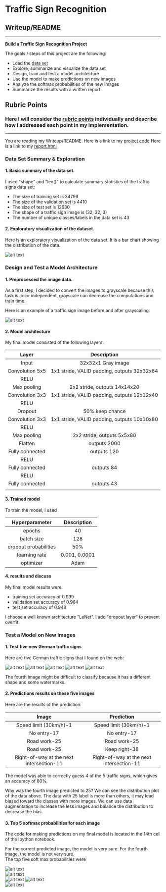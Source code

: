 # **Traffic Sign Recognition** 

## Writeup/README

---

**Build a Traffic Sign Recognition Project**

The goals / steps of this project are the following:
* Load the [data set](https://s3-us-west-1.amazonaws.com/udacity-selfdrivingcar/traffic-signs-data.zip)
* Explore, summarize and visualize the data set
* Design, train and test a model architecture
* Use the model to make predictions on new images
* Analyze the softmax probabilities of the new images
* Summarize the results with a written report


[//]: # (Image References)

[image1]: ./results/labels_distribution.jpg "Visualization"
[image2]: ./results/comparison.jpg "Grayscaling"
[image4]: ./sources/sign1.jpg "Traffic Sign 1"
[image5]: ./sources/sign2.jpg "Traffic Sign 2"
[image6]: ./sources/sign3.jpg "Traffic Sign 3"
[image7]: ./sources/sign4.jpg "Traffic Sign 4"
[image8]: ./sources/sign5.jpg "Traffic Sign 5"
[image14]: ./results/sign1.jpg "Traffic Sign 1"
[image15]: ./results/sign2.jpg "Traffic Sign 2"
[image16]: ./results/sign3.jpg "Traffic Sign 3"
[image17]: ./results/sign4.jpg "Traffic Sign 4"
[image18]: ./results/sign5.jpg "Traffic Sign 5"

## Rubric Points
### Here I will consider the [rubric points](https://review.udacity.com/#!/rubrics/481/view) individually and describe how I addressed each point in my implementation.  

---

You are reading my Writeup/README. 
Here is a link to my [project code](https://github.com/OctopusNO1/Classify-Traffic-Sign/blob/master/Traffic_Sign_Classifier.ipynb)
Here is a link to my [report.html](https://github.com/OctopusNO1/Classify-Traffic-Sign/blob/master/Traffic_Sign_Classifier.html)

### Data Set Summary & Exploration

#### 1. Basic summary of the data set. 

I used "shape" and "len()" to calculate summary statistics of the traffic signs data set:

* The size of training set is 34799
* The size of the validation set is 4410
* The size of test set is 12630
* The shape of a traffic sign image is (32, 32, 3)
* The number of unique classes/labels in the data set is 43

#### 2. Exploratory visualization of the dataset.

Here is an exploratory visualization of the data set. It is a bar chart showing the distribution of the data.

![alt text][image1]

### Design and Test a Model Architecture

#### 1. Preprocessed the image data.  

As a first step, I decided to convert the images to grayscale because this task is color independent, grayscale can decrease the computations and train time.

Here is an example of a traffic sign image before and after grayscaling.

![alt text][image2]

#### 2. Model architecture 

My final model consisted of the following layers:

| Layer         		|     Description	        					| 
|:---------------------:|:---------------------------------------------:| 
| Input         		| 32x32x1 Gray image   							| 
| Convolution 5x5     	| 1x1 stride, VALID padding, outputs 32x32x64 	|
| RELU					|												|
| Max pooling	      	| 2x2 stride,  outputs 14x14x20 				|
| Convolution 3x3	    | 1x1 stride, VALID padding, outputs 12x12x40 	|
| RELU					|												|
| Dropout			    | 50% keep chance								|
| Convolution 3x3     	| 1x1 stride, VALID padding, outputs 10x10x80 	|
| RELU					|												|
| Max pooling	      	| 2x2 stride,  outputs 5x5x80 				    |
| Flatten   	      	| outputs 2000                                 |
| Fully connected		| outputs 120	      						    |
| RELU					|												|
| Fully connected		| outputs 84	      						    |
| RELU					|												|
| Fully connected		| outputs 43	      						    |
|						|												|

#### 3. Trained model

To train the model, I used 

| Hyperparameter       |     Description	        					| 
|:---------------------:|:---------------------------------------------:| 
| epochs      			| 40											|
| batch size			| 128											|
| dropout probabilities	| 50%											|
| learning rate			| 0.001, 0.0001									|
| optimizer     		| Adam      	      						    |

#### 4. results and discuss 

My final model results were:
* training set accuracy of 0.999
* validation set accuracy of 0.964
* test set accuracy of 0.948

I choose a well known architecture "LeNet". I add "dropout layer" to prevent overfit.
 

### Test a Model on New Images

#### 1. Test five new German traffic signs

Here are five German traffic signs that I found on the web:

![alt text][image4] ![alt text][image5] ![alt text][image6] 
![alt text][image7] ![alt text][image8]

The fourth image might be difficult to classify because it has a different shape and some watermarks.  

#### 2. Predictions results on these five images

Here are the results of the prediction:

| Image			                                |     Prediction	        					| 
|:---------------------------------------------:|:-------------------------------------------:| 
| Speed limit (30km/h)-1                       | Speed limit (30km/h)-1   					    | 
| No entry-17    			                    | No entry-17 									|
| Road work-25					                | Road work-25									|
| Road work-25	      		                    | Keep right-38					 				|
| Right-of-way at the next intersection-11     | Right-of-way at the next intersection-11     |

The model was able to correctly guess 4 of the 5 traffic signs, which gives an accuracy of 80%.  

Why was the fourth image predicted to 25? We can see the distribution plot of the data above. 
The data with 25 label is more than others, it may lead biased toward the classes with more images. 
We can use data augmentation to increase the less images and balance the distribution to decrease the bias.

#### 3. Top 5 softmax probabilities for each image

The code for making predictions on my final model is located in the 14th cell of the Ipython notebook.

For the correct predicted image, the model is very sure. For the fourth image, the model is not very sure.  
The top five soft max probabilities were

![alt text][image14]  
![alt text][image15]  
![alt text][image16] 
![alt text][image17]  
![alt text][image18]



